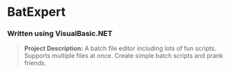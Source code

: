 # BatExpert
### Written using VisualBasic.NET

> __Project Description:__
>A batch file editor including lots of fun scripts. Supports multiple files at once.
>Create simple batch scripts and prank friends.
